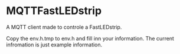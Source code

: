 # MQTTFastLEDstrip

A MQTT client made to controle a FastLEDstrip.

Copy the env.h.tmp to env.h and fill inn your information. The current infromation is just example information.

